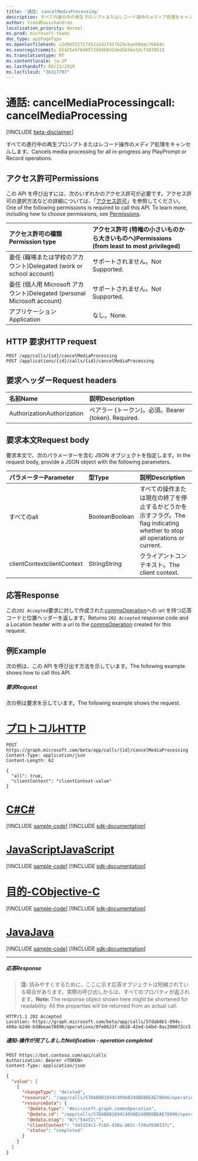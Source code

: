 ```yaml
---
title: '通話: cancelMediaProcessing'
description: すべての進行中の再生プロンプトまたはレコード操作のメディア処理をキャンセルします。
author: VinodRavichandran
localization_priority: Normal
ms.prod: microsoft-teams
doc_type: apiPageType
ms.openlocfilehash: c2d9d552727452a1d1f417629cbae90dac76b84c
ms.sourcegitcommit: b5425ebf648572569b032ded5b56e1dcf3830515
ms.translationtype: MT
ms.contentlocale: ja-JP
ms.lasthandoff: 08/13/2019
ms.locfileid: "36317797"
---
```

# <a name="call-cancelmediaprocessing"></a><span data-ttu-id="cc2ea-103">通話: cancelMediaProcessing</span><span class="sxs-lookup"><span data-stu-id="cc2ea-103">call: cancelMediaProcessing</span></span>

[!INCLUDE [beta-disclaimer](../../includes/beta-disclaimer.md)]

<span data-ttu-id="cc2ea-104">すべての進行中の再生プロンプトまたはレコード操作のメディア処理をキャンセルします。</span><span class="sxs-lookup"><span data-stu-id="cc2ea-104">Cancels media processing for all in-progress any PlayPrompt or Record operations.</span></span>

## <a name="permissions"></a><span data-ttu-id="cc2ea-105">アクセス許可</span><span class="sxs-lookup"><span data-stu-id="cc2ea-105">Permissions</span></span>
<span data-ttu-id="cc2ea-p101">この API を呼び出すには、次のいずれかのアクセス許可が必要です。アクセス許可の選択方法などの詳細については、「[アクセス許可](/graph/permissions-reference)」を参照してください。</span><span class="sxs-lookup"><span data-stu-id="cc2ea-p101">One of the following permissions is required to call this API. To learn more, including how to choose permissions, see [Permissions](/graph/permissions-reference).</span></span>

| <span data-ttu-id="cc2ea-108">アクセス許可の種類</span><span class="sxs-lookup"><span data-stu-id="cc2ea-108">Permission type</span></span>                        | <span data-ttu-id="cc2ea-109">アクセス許可 (特権の小さいものから大きいものへ)</span><span class="sxs-lookup"><span data-stu-id="cc2ea-109">Permissions (from least to most privileged)</span></span> |
|:---------------------------------------|:--------------------------------------------|
| <span data-ttu-id="cc2ea-110">委任 (職場または学校のアカウント)</span><span class="sxs-lookup"><span data-stu-id="cc2ea-110">Delegated (work or school account)</span></span>     | <span data-ttu-id="cc2ea-111">サポートされません。</span><span class="sxs-lookup"><span data-stu-id="cc2ea-111">Not Supported.</span></span>                              |
| <span data-ttu-id="cc2ea-112">委任 (個人用 Microsoft アカウント)</span><span class="sxs-lookup"><span data-stu-id="cc2ea-112">Delegated (personal Microsoft account)</span></span> | <span data-ttu-id="cc2ea-113">サポートされません。</span><span class="sxs-lookup"><span data-stu-id="cc2ea-113">Not Supported.</span></span>                              |
| <span data-ttu-id="cc2ea-114">アプリケーション</span><span class="sxs-lookup"><span data-stu-id="cc2ea-114">Application</span></span>                            | <span data-ttu-id="cc2ea-115">なし。</span><span class="sxs-lookup"><span data-stu-id="cc2ea-115">None.</span></span>                                       |

## <a name="http-request"></a><span data-ttu-id="cc2ea-116">HTTP 要求</span><span class="sxs-lookup"><span data-stu-id="cc2ea-116">HTTP request</span></span>
<!-- { "blockType": "ignored" } -->
```http
POST /app/calls/{id}/cancelMediaProcessing
POST /applications/{id}/calls/{id}/cancelMediaProcessing
```

## <a name="request-headers"></a><span data-ttu-id="cc2ea-117">要求ヘッダー</span><span class="sxs-lookup"><span data-stu-id="cc2ea-117">Request headers</span></span>
| <span data-ttu-id="cc2ea-118">名前</span><span class="sxs-lookup"><span data-stu-id="cc2ea-118">Name</span></span>          | <span data-ttu-id="cc2ea-119">説明</span><span class="sxs-lookup"><span data-stu-id="cc2ea-119">Description</span></span>               |
|:--------------|:--------------------------|
| <span data-ttu-id="cc2ea-120">Authorization</span><span class="sxs-lookup"><span data-stu-id="cc2ea-120">Authorization</span></span> | <span data-ttu-id="cc2ea-p102">ベアラー {トークン}。必須。</span><span class="sxs-lookup"><span data-stu-id="cc2ea-p102">Bearer {token}. Required.</span></span> |

## <a name="request-body"></a><span data-ttu-id="cc2ea-123">要求本文</span><span class="sxs-lookup"><span data-stu-id="cc2ea-123">Request body</span></span>
<span data-ttu-id="cc2ea-124">要求本文で、次のパラメーターを含む JSON オブジェクトを指定します。</span><span class="sxs-lookup"><span data-stu-id="cc2ea-124">In the request body, provide a JSON object with the following parameters.</span></span>

| <span data-ttu-id="cc2ea-125">パラメーター</span><span class="sxs-lookup"><span data-stu-id="cc2ea-125">Parameter</span></span>      | <span data-ttu-id="cc2ea-126">型</span><span class="sxs-lookup"><span data-stu-id="cc2ea-126">Type</span></span>    | <span data-ttu-id="cc2ea-127">説明</span><span class="sxs-lookup"><span data-stu-id="cc2ea-127">Description</span></span>                                                    |
|:---------------|:--------|:---------------------------------------------------------------|
| <span data-ttu-id="cc2ea-128">すべての</span><span class="sxs-lookup"><span data-stu-id="cc2ea-128">all</span></span>            | <span data-ttu-id="cc2ea-129">Boolean</span><span class="sxs-lookup"><span data-stu-id="cc2ea-129">Boolean</span></span> | <span data-ttu-id="cc2ea-130">すべての操作または現在の終了を停止するかどうかを示すフラグ。</span><span class="sxs-lookup"><span data-stu-id="cc2ea-130">The flag indicating whether to stop all operations or current.</span></span> |
| <span data-ttu-id="cc2ea-131">clientContext</span><span class="sxs-lookup"><span data-stu-id="cc2ea-131">clientContext</span></span>  | <span data-ttu-id="cc2ea-132">String</span><span class="sxs-lookup"><span data-stu-id="cc2ea-132">String</span></span>  | <span data-ttu-id="cc2ea-133">クライアントコンテキスト。</span><span class="sxs-lookup"><span data-stu-id="cc2ea-133">The client context.</span></span>                                            |

## <a name="response"></a><span data-ttu-id="cc2ea-134">応答</span><span class="sxs-lookup"><span data-stu-id="cc2ea-134">Response</span></span>
<span data-ttu-id="cc2ea-135">この`202 Accepted`要求に対して作成された[commsOperation](../resources/commsoperation.md)への uri を持つ応答コードと位置ヘッダーを返します。</span><span class="sxs-lookup"><span data-stu-id="cc2ea-135">Returns `202 Accepted` response code and a Location header with a uri to the [commsOperation](../resources/commsoperation.md) created for this request.</span></span>

## <a name="example"></a><span data-ttu-id="cc2ea-136">例</span><span class="sxs-lookup"><span data-stu-id="cc2ea-136">Example</span></span>
<span data-ttu-id="cc2ea-137">次の例は、この API を呼び出す方法を示しています。</span><span class="sxs-lookup"><span data-stu-id="cc2ea-137">The following example shows how to call this API.</span></span>

##### <a name="request"></a><span data-ttu-id="cc2ea-138">要求</span><span class="sxs-lookup"><span data-stu-id="cc2ea-138">Request</span></span>
<span data-ttu-id="cc2ea-139">次の例は要求を示しています。</span><span class="sxs-lookup"><span data-stu-id="cc2ea-139">The following example shows the request.</span></span>


# <a name="httptabhttp"></a>[<span data-ttu-id="cc2ea-140">プロトコル</span><span class="sxs-lookup"><span data-stu-id="cc2ea-140">HTTP</span></span>](#tab/http)
<!-- {
  "blockType": "request",
  "name": "call-cancelMediaProcessing"
}-->
```http
POST https://graph.microsoft.com/beta/app/calls/{id}/cancelMediaProcessing
Content-Type: application/json
Content-Length: 62

{
  "all": true,
  "clientContext": "clientContext-value"
}
```
# <a name="ctabcsharp"></a>[<span data-ttu-id="cc2ea-141">C#</span><span class="sxs-lookup"><span data-stu-id="cc2ea-141">C#</span></span>](#tab/csharp)
[!INCLUDE [sample-code](../includes/snippets/csharp/call-cancelmediaprocessing-csharp-snippets.md)]
[!INCLUDE [sdk-documentation](../includes/snippets/snippets-sdk-documentation-link.md)]

# <a name="javascripttabjavascript"></a>[<span data-ttu-id="cc2ea-142">JavaScript</span><span class="sxs-lookup"><span data-stu-id="cc2ea-142">JavaScript</span></span>](#tab/javascript)
[!INCLUDE [sample-code](../includes/snippets/javascript/call-cancelmediaprocessing-javascript-snippets.md)]
[!INCLUDE [sdk-documentation](../includes/snippets/snippets-sdk-documentation-link.md)]

# <a name="objective-ctabobjc"></a>[<span data-ttu-id="cc2ea-143">目的-C</span><span class="sxs-lookup"><span data-stu-id="cc2ea-143">Objective-C</span></span>](#tab/objc)
[!INCLUDE [sample-code](../includes/snippets/objc/call-cancelmediaprocessing-objc-snippets.md)]
[!INCLUDE [sdk-documentation](../includes/snippets/snippets-sdk-documentation-link.md)]

# <a name="javatabjava"></a>[<span data-ttu-id="cc2ea-144">Java</span><span class="sxs-lookup"><span data-stu-id="cc2ea-144">Java</span></span>](#tab/java)
[!INCLUDE [sample-code](../includes/snippets/java/call-cancelmediaprocessing-java-snippets.md)]
[!INCLUDE [sdk-documentation](../includes/snippets/snippets-sdk-documentation-link.md)]

---


##### <a name="response"></a><span data-ttu-id="cc2ea-145">応答</span><span class="sxs-lookup"><span data-stu-id="cc2ea-145">Response</span></span>

> <span data-ttu-id="cc2ea-p103">**注:** 読みやすくするために、ここに示す応答オブジェクトは短縮されている場合があります。実際の呼び出しからは、すべてのプロパティが返されます。</span><span class="sxs-lookup"><span data-stu-id="cc2ea-p103">**Note:** The response object shown here might be shortened for readability. All the properties will be returned from an actual call.</span></span>

<!-- {
  "blockType": "response",
  "truncated": true,
  "@odata.type": "microsoft.graph.commsOperation"
} -->
```http
HTTP/1.1 202 Accepted
Location: https://graph.microsoft.com/beta/app/calls/57dab8b1-894c-409a-b240-bd8beae78896/operations/0fe0623f-d628-42ed-b4bd-8ac290072cc5
```

##### <a name="notification---operation-completed"></a><span data-ttu-id="cc2ea-148">通知-操作が完了しました</span><span class="sxs-lookup"><span data-stu-id="cc2ea-148">Notification - operation completed</span></span>

```http
POST https://bot.contoso.com/api/calls
Authorization: Bearer <TOKEN>
Content-Type: application/json
```

<!-- {
  "blockType": "example",
  "@odata.type": "microsoft.graph.commsNotifications"
}-->
```json
{
  "value": [
    {
      "changeType": "deleted",
      "resource": "/app/calls/57DAB8B1894C409AB240BD8BEAE78896/operations/0FE0623FD62842EDB4BD8AC290072CC5",
      "resourceData": {
        "@odata.type": "#microsoft.graph.commsOperation",
        "@odata.id": "/app/calls/57DAB8B1894C409AB240BD8BEAE78896/operations/0FE0623FD62842EDB4BD8AC290072CC5",
        "@odata.etag": "W/\"54451\"",
        "clientContext": "d45324c1-fcb5-430a-902c-f20af696537c",
        "status": "completed"
      }
    }
  ]
}
```

<!-- uuid: 8fcb5dbc-d5aa-4681-8e31-b001d5168d79
2015-10-25 14:57:30 UTC -->
<!--
{
  "type": "#page.annotation",
  "description": "call: cancelMediaProcessing",
  "keywords": "",
  "section": "documentation",
  "tocPath": "",
  "suppressions": [
  ]
}
-->
